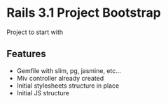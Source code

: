 # Rails 3.1 Project Bootstrap
      
  Project to start with
  
## Features

  * Gemfile with slim, pg, jasmine, etc...
  * Miv controller already created
  * Initial stylesheets structure in place
  * Initial JS structure
  

